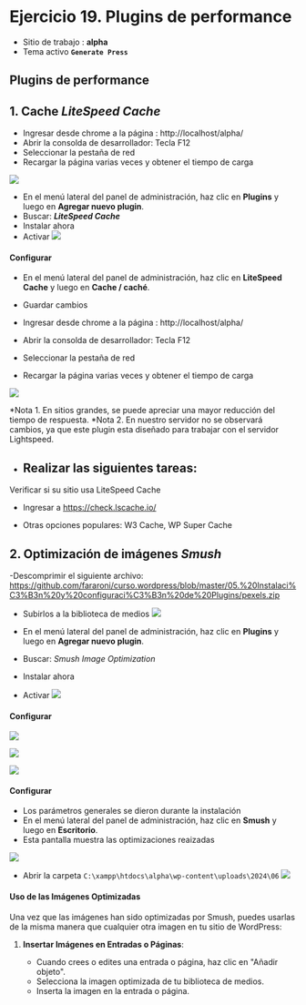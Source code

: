 # Ejercicio 19.  Plugins de performance

- Sitio de trabajo : **alpha**
- Tema activo **`Generate Press`**

## Plugins de performance


## 1. Cache  _**LiteSpeed Cache**_

 - Ingresar desde chrome  a la página : http://localhost/alpha/
- Abrir la consolda de desarrollador: Tecla F12
- Seleccionar la pestaña de red
- Recargar la página varias veces y obtener el tiempo de carga

![](https://i.imgur.com/kI29eOF.png)



- En el menú lateral del panel de administración, haz clic en **Plugins** y luego en **Agregar nuevo plugin**.
- Buscar: _**LiteSpeed Cache**_
- Instalar ahora
- Activar
![](https://i.imgur.com/IanFbth.png)

#### Configurar


- En el menú lateral del panel de administración, haz clic en **LiteSpeed Cache** y luego en **Cache / caché**.
- Guardar cambios

 - Ingresar desde chrome  a la página : http://localhost/alpha/
- Abrir la consolda de desarrollador: Tecla F12
- Seleccionar la pestaña de red
- Recargar la página varias veces y obtener el tiempo de carga


![](https://i.imgur.com/jNqvmwm.png)

*Nota 1. En sitios grandes, se puede apreciar una mayor reducción del tiempo de respuesta.
*Nota 2. En nuestro servidor no se observará cambios, ya que este plugin esta diseñado para trabajar con el servidor Lightspeed.
- Realizar las siguientes tareas:
	- 

Verificar si su sitio usa LiteSpeed  Cache

- Ingresar a https://check.lscache.io/


- Otras opciones populares: W3 Cache,  WP Super Cache


## 2. Optimización de imágenes  _Smush_
-Descomprimir el siguiente  archivo: https://github.com/fararoni/curso.wordpress/blob/master/05.%20Instalaci%C3%B3n%20y%20configuraci%C3%B3n%20de%20Plugins/pexels.zip
- Subirlos a la biblioteca de medios
![](https://i.imgur.com/SrSTPes.png)


- En el menú lateral del panel de administración, haz clic en **Plugins** y luego en **Agregar nuevo plugin**.
- Buscar: _Smush Image Optimization_
- Instalar ahora
- Activar
![](https://i.imgur.com/CQSJTvF.png)

#### Configurar

![](https://i.imgur.com/8qbfOaE.png)

![](https://i.imgur.com/5fej8mn.png)

![](https://i.imgur.com/IVjw5GV.png)


#### Configurar
- Los parámetros generales se dieron durante la instalación
- En el menú lateral del panel de administración, haz clic en **Smush** y luego en **Escritorio**.
- Esta pantalla muestra las optimizaciones reaizadas

![](https://i.imgur.com/scQjFIy.png)

- Abrir la carpeta `C:\xampp\htdocs\alpha\wp-content\uploads\2024\06`
![](https://i.imgur.com/cOB8Bu3.png)

#### Uso de las Imágenes Optimizadas

Una vez que las imágenes han sido optimizadas por Smush, puedes usarlas de la misma manera que cualquier otra imagen en tu sitio de WordPress:

1.  **Insertar Imágenes en Entradas o Páginas**:
    
    -   Cuando crees o edites una entrada o página, haz clic en "Añadir objeto".
    -   Selecciona la imagen optimizada de tu biblioteca de medios.
    -   Inserta la imagen en la entrada o página.
<!--stackedit_data:
eyJoaXN0b3J5IjpbMjA4OTMxMTUzNCwxMTYxMjExNTUyLC0xMz
EzNTU1MDk4LDcxMDA3NDIzMCwxOTk4ODYzMTkwLDE1NTQwNjE3
ODksNjIzMjEzOTE5LDE0OTQ5NzIwMjIsNDY1MjM0MzIwXX0=
-->